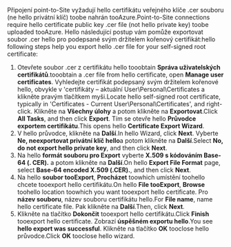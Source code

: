 <span data-ttu-id="007f5-101">Připojení point-to-Site vyžadují hello certifikátu veřejného klíče .cer souboru (ne hello privátní klíč) toobe nahrán tooAzure.</span><span class="sxs-lookup"><span data-stu-id="007f5-101">Point-to-Site connections require hello certificate public key .cer file (not hello private key) toobe uploaded tooAzure.</span></span> <span data-ttu-id="007f5-102">Hello následující postup vám pomůže exportovat soubor .cer hello pro podepsané svým držitelem kořenový certifikát:</span><span class="sxs-lookup"><span data-stu-id="007f5-102">hello following steps help you export hello .cer file for your self-signed root certificate:</span></span>

1. <span data-ttu-id="007f5-103">Otevřete soubor .cer z certifikátu hello tooobtain **Správa uživatelských certifikátů**.</span><span class="sxs-lookup"><span data-stu-id="007f5-103">tooobtain a .cer file from hello certificate, open **Manage user certificates**.</span></span> <span data-ttu-id="007f5-104">Vyhledejte certifikát podepsaný svým držitelem kořenové hello, obvykle v 'certifikáty – aktuální User\Personal\Certificates a klikněte pravým tlačítkem myši.</span><span class="sxs-lookup"><span data-stu-id="007f5-104">Locate hello self-signed root certificate, typically in 'Certificates - Current User\Personal\Certificates', and right-click.</span></span> <span data-ttu-id="007f5-105">Klikněte na **Všechny úlohy** a potom klikněte na **Exportovat**.</span><span class="sxs-lookup"><span data-stu-id="007f5-105">Click **All Tasks**, and then click **Export**.</span></span> <span data-ttu-id="007f5-106">Tím se otevře hello **Průvodce exportem certifikátu**.</span><span class="sxs-lookup"><span data-stu-id="007f5-106">This opens hello **Certificate Export Wizard**.</span></span>
2. <span data-ttu-id="007f5-107">V hello průvodce, klikněte na **Další**.</span><span class="sxs-lookup"><span data-stu-id="007f5-107">In hello Wizard, click **Next**.</span></span> <span data-ttu-id="007f5-108">Vyberte **Ne, neexportovat privátní klíč hello**a potom klikněte na **Další**.</span><span class="sxs-lookup"><span data-stu-id="007f5-108">Select **No, do not export hello private key**, and then click **Next**.</span></span>
3. <span data-ttu-id="007f5-109">Na hello **formát souboru pro Export** vyberte **X.509 s kódováním Base-64 (. CER).** a potom klikněte na **Další**.</span><span class="sxs-lookup"><span data-stu-id="007f5-109">On hello **Export File Format** page, select **Base-64 encoded X.509 (.CER).**, and then click **Next**.</span></span> 
4. <span data-ttu-id="007f5-110">Na hello **soubor tooExport**, **Procházet** toowhich umístění toohello chcete tooexport hello certifikátu.</span><span class="sxs-lookup"><span data-stu-id="007f5-110">On hello **File tooExport**, **Browse** toohello location toowhich you want tooexport hello certificate.</span></span> <span data-ttu-id="007f5-111">Pro **název souboru**, název souboru certifikátu hello.</span><span class="sxs-lookup"><span data-stu-id="007f5-111">For **File name**, name hello certificate file.</span></span> <span data-ttu-id="007f5-112">Pak klikněte na **Další**.</span><span class="sxs-lookup"><span data-stu-id="007f5-112">Then, click **Next**.</span></span>
5. <span data-ttu-id="007f5-113">Klikněte na tlačítko **Dokončit** tooexport hello certifikátu.</span><span class="sxs-lookup"><span data-stu-id="007f5-113">Click **Finish** tooexport hello certificate.</span></span> <span data-ttu-id="007f5-114">Zobrazí **úspěšném exportu hello**.</span><span class="sxs-lookup"><span data-stu-id="007f5-114">You see **hello export was successful**.</span></span> <span data-ttu-id="007f5-115">Klikněte na tlačítko **OK** tooclose hello průvodce.</span><span class="sxs-lookup"><span data-stu-id="007f5-115">Click **OK** tooclose hello wizard.</span></span>
